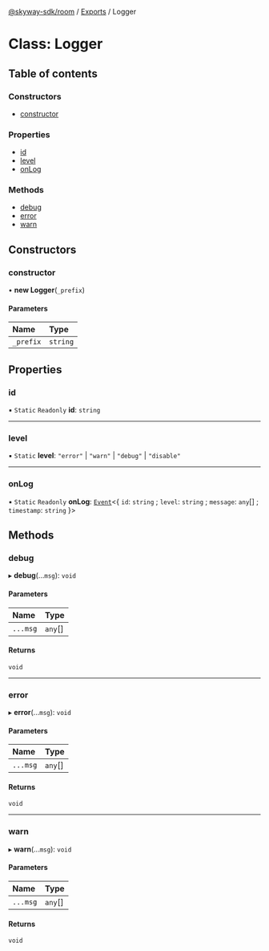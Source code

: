 [@skyway-sdk/room](../README.md) / [Exports](../modules.md) / Logger

# Class: Logger

## Table of contents

### Constructors

- [constructor](Logger.md#constructor)

### Properties

- [id](Logger.md#id)
- [level](Logger.md#level)
- [onLog](Logger.md#onlog)

### Methods

- [debug](Logger.md#debug)
- [error](Logger.md#error)
- [warn](Logger.md#warn)

## Constructors

### constructor

• **new Logger**(`_prefix`)

#### Parameters

| Name | Type |
| :------ | :------ |
| `_prefix` | `string` |

## Properties

### id

▪ `Static` `Readonly` **id**: `string`

___

### level

▪ `Static` **level**: ``"error"`` \| ``"warn"`` \| ``"debug"`` \| ``"disable"``

___

### onLog

▪ `Static` `Readonly` **onLog**: [`Event`](Event.md)<{ `id`: `string` ; `level`: `string` ; `message`: `any`[] ; `timestamp`: `string`  }\>

## Methods

### debug

▸ **debug**(...`msg`): `void`

#### Parameters

| Name | Type |
| :------ | :------ |
| `...msg` | `any`[] |

#### Returns

`void`

___

### error

▸ **error**(...`msg`): `void`

#### Parameters

| Name | Type |
| :------ | :------ |
| `...msg` | `any`[] |

#### Returns

`void`

___

### warn

▸ **warn**(...`msg`): `void`

#### Parameters

| Name | Type |
| :------ | :------ |
| `...msg` | `any`[] |

#### Returns

`void`
